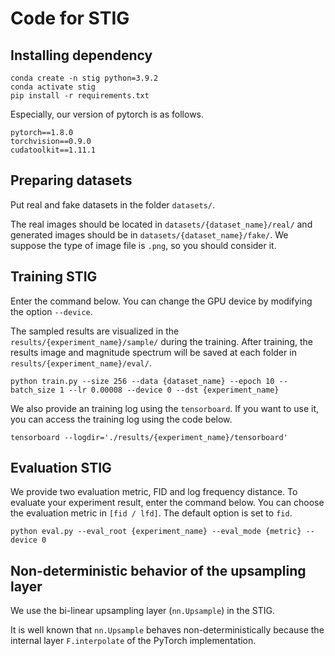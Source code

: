# Code for STIG

## Installing dependency
```
conda create -n stig python=3.9.2
conda activate stig
pip install -r requirements.txt
```

Especially, our version of pytorch is as follows.
```
pytorch==1.8.0
torchvision==0.9.0
cudatoolkit==1.11.1
```

## Preparing datasets
Put real and fake datasets in the folder ```datasets/```.

The real images should be located in ```datasets/{dataset_name}/real/``` and generated images should be in ```datasets/{dataset_name}/fake/```. We suppose the type of image file is ```.png```, so you should consider it.

## Training STIG
Enter the command below. You can change the GPU device by modifying the option ```--device```.

The sampled results are visualized in the ```results/{experiment_name}/sample/``` during the training. After training, the results image and magnitude spectrum will be saved at each folder in ```results/{experiment_name}/eval/```.

```python train.py --size 256 --data {dataset_name} --epoch 10 --batch_size 1 --lr 0.00008 --device 0 --dst {experiment_name}```

We also provide an training log using the ```tensorboard```. If you want to use it, you can access the training log using the code below.

```tensorboard --logdir='./results/{experiment_name}/tensorboard'```

## Evaluation STIG
We provide two evaluation metric, FID and log frequency distance. To evaluate your experiment result, enter the command below. You can choose the evaluation metric in ```[fid / lfd]```. The default option is set to ```fid```.

```python eval.py --eval_root {experiment_name} --eval_mode {metric} --device 0```

## Non-deterministic behavior of the upsampling layer
We use the bi-linear upsampling layer (```nn.Upsample```) in the STIG.

It is well known that ```nn.Upsample``` behaves non-deterministically because the internal layer ```F.interpolate``` of the PyTorch implementation.
